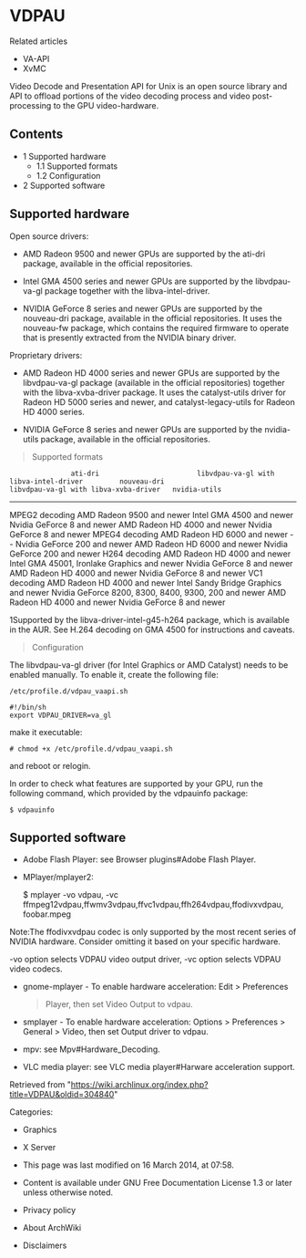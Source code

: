VDPAU
=====

Related articles

-   VA-API
-   XvMC

Video Decode and Presentation API for Unix is an open source library and
API to offload portions of the video decoding process and video
post-processing to the GPU video-hardware.

Contents
--------

-   1 Supported hardware
    -   1.1 Supported formats
    -   1.2 Configuration
-   2 Supported software

Supported hardware
------------------

Open source drivers:

-   AMD Radeon 9500 and newer GPUs are supported by the ati-dri package,
    available in the official repositories.

-   Intel GMA 4500 series and newer GPUs are supported by the
    libvdpau-va-gl package together with the libva-intel-driver.

-   NVIDIA GeForce 8 series and newer GPUs are supported by the
    nouveau-dri package, available in the official repositories. It uses
    the nouveau-fw package, which contains the required firmware to
    operate that is presently extracted from the NVIDIA binary driver.

Proprietary drivers:

-   AMD Radeon HD 4000 series and newer GPUs are supported by the
    libvdpau-va-gl package (available in the official repositories)
    together with the libva-xvba-driver package. It uses the
    catalyst-utils driver for Radeon HD 5000 series and newer, and
    catalyst-legacy-utils for Radeon HD 4000 series.

-   NVIDIA GeForce 8 series and newer GPUs are supported by the
    nvidia-utils package, available in the official repositories.

> Supported formats

                   ati-dri                        libvdpau-va-gl with libva-intel-driver         nouveau-dri                                            libvdpau-va-gl with libva-xvba-driver   nvidia-utils
  ---------------- ------------------------------ ---------------------------------------------- ------------------------------------------------------ --------------------------------------- ------------------------------
  MPEG2 decoding   AMD Radeon 9500 and newer      Intel GMA 4500 and newer                       Nvidia GeForce 8 and newer                             AMD Radeon HD 4000 and newer            Nvidia GeForce 8 and newer
  MPEG4 decoding   AMD Radeon HD 6000 and newer   --                                             Nvidia GeForce 200 and newer                           AMD Radeon HD 6000 and newer            Nvidia GeForce 200 and newer
  H264 decoding    AMD Radeon HD 4000 and newer   Intel GMA 45001, Ironlake Graphics and newer   Nvidia GeForce 8 and newer                             AMD Radeon HD 4000 and newer            Nvidia GeForce 8 and newer
  VC1 decoding     AMD Radeon HD 4000 and newer   Intel Sandy Bridge Graphics and newer          Nvidia GeForce 8200, 8300, 8400, 9300, 200 and newer   AMD Radeon HD 4000 and newer            Nvidia GeForce 8 and newer

1Supported by the libva-driver-intel-g45-h264 package, which is
available in the AUR. See H.264 decoding on GMA 4500 for instructions
and caveats.

> Configuration

The libvdpau-va-gl driver (for Intel Graphics or AMD Catalyst) needs to
be enabled manually. To enable it, create the following file:

    /etc/profile.d/vdpau_vaapi.sh

    #!/bin/sh
    export VDPAU_DRIVER=va_gl

make it executable:

    # chmod +x /etc/profile.d/vdpau_vaapi.sh

and reboot or relogin.

In order to check what features are supported by your GPU, run the
following command, which provided by the vdpauinfo package:

    $ vdpauinfo

Supported software
------------------

-   Adobe Flash Player: see Browser plugins#Adobe Flash Player.

-   MPlayer/mplayer2:

    $ mplayer -vo vdpau, -vc ffmpeg12vdpau,ffwmv3vdpau,ffvc1vdpau,ffh264vdpau,ffodivxvdpau, foobar.mpeg

Note:The ffodivxvdpau codec is only supported by the most recent series
of NVIDIA hardware. Consider omitting it based on your specific
hardware.

-vo option selects VDPAU video output driver, -vc option selects VDPAU
video codecs.

-   gnome-mplayer - To enable hardware acceleration: Edit > Preferences
    > Player, then set Video Output to vdpau.
-   smplayer - To enable hardware acceleration: Options > Preferences >
    General > Video, then set Output driver to vdpau.

-   mpv: see Mpv#Hardware_Decoding.

-   VLC media player: see VLC media player#Harware acceleration support.

Retrieved from
"https://wiki.archlinux.org/index.php?title=VDPAU&oldid=304840"

Categories:

-   Graphics
-   X Server

-   This page was last modified on 16 March 2014, at 07:58.
-   Content is available under GNU Free Documentation License 1.3 or
    later unless otherwise noted.
-   Privacy policy
-   About ArchWiki
-   Disclaimers
